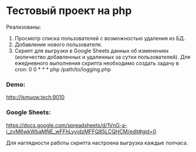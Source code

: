 # Тестовый проект на php

Реализованы:
1. Просмотр списка пользователей с возможностью удаления из БД.
2. Добавление нового пользователя.
3. Скрипт для выгрузки в Google Sheets данных об изменениях (количество добавленных и удаленных за сутки пользователей). Для ежедневного выполнения скрипта необходимо создать задачу в cron: 0 0 * * * php /path/to/logging.php

### Demo: 
http://lsmuow.tech:9010

### Google Sheets:
https://docs.google.com/spreadsheets/d/1VnG-a-i_zvM6wkWbaMNE_wFFhLyvidzMFFQ85LCQHCM/edit#gid=0


Для наглядности работы скрипта настроена выгрузка каждые полчаса.
